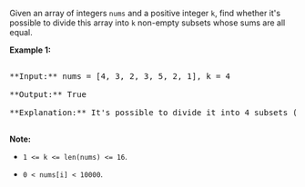 
Given an array of integers `nums` and a positive integer `k`, find whether it's possible to divide this array into `k` non-empty subsets whose sums are all equal.

**Example 1:**<br />
<pre>
**Input:** nums = [4, 3, 2, 3, 5, 2, 1], k = 4
**Output:** True
**Explanation:** It's possible to divide it into 4 subsets (5), (1, 4), (2,3), (2,3) with equal sums.
</pre>


**Note:**
- `1 <= k <= len(nums) <= 16`.
- `0 < nums[i] < 10000`.

